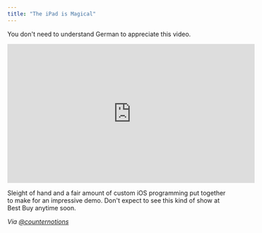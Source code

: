 ```yaml
---
title: "The iPad is Magical"
---
```

<p>You don't need to understand German to appreciate this video.</p>
<p><iframe width="560" height="315" src="https://www.youtube.com/embed/32bUIa--6GM" frameborder="0" allowfullscreen></iframe></p>
<p>Sleight of hand and a fair amount of custom iOS programming put together to make for an impressive demo. Don't expect to see this kind of show at Best Buy anytime soon.</p>
<p><em>Via <a href="https://twitter.com/counternotions/status/208128050527875072">@counternotions</a></em></p>
